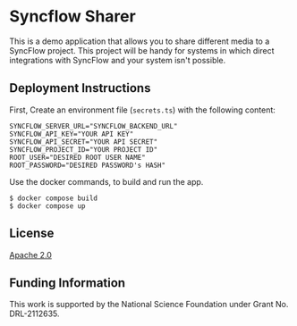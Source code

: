 # Syncflow Sharer
This is a demo application that allows you to share different media to a SyncFlow project. This project will be handy for systems in which direct integrations with SyncFlow and your system isn't possible.

## Deployment Instructions
First, Create an environment file (`secrets.ts`) with the following content:

```{sh}
SYNCFLOW_SERVER_URL="SYNCFLOW_BACKEND_URL"
SYNCFLOW_API_KEY="YOUR API KEY"
SYNCFLOW_API_SECRET="YOUR API SECRET"
SYNCFLOW_PROJECT_ID="YOUR PROJECT ID"
ROOT_USER="DESIRED ROOT USER NAME"
ROOT_PASSWORD="DESIRED PASSWORD's HASH"
```

Use the docker commands, to build and run the app.

```{sh}
$ docker compose build
$ docker compose up
```

## License
[Apache 2.0](./LICENSE)

## Funding Information
This work is supported by the National Science Foundation under Grant No. DRL-2112635.
